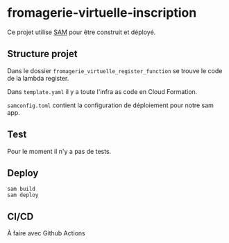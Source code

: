 # fromagerie-virtuelle-inscription

Ce projet utilise [SAM](https://docs.aws.amazon.com/serverless-application-model/latest/developerguide/what-is-sam.html) pour être construit et déployé.

## Structure projet
Dans le dossier `fromagerie_virtuelle_register_function` se trouve le code de la lambda register.

Dans `template.yaml` il y a toute l'infra as code en Cloud Formation.

`samconfig.toml` contient la configuration de déploiement pour notre sam app.

## Test

Pour le moment il n'y a pas de tests.

## Deploy

```shell
sam build
sam deploy
```

## CI/CD

À faire avec Github Actions
